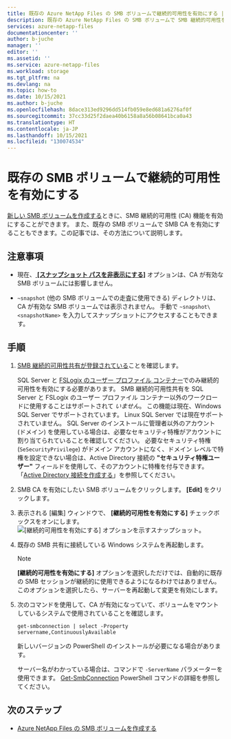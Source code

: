 ```yaml
---
title: 既存の Azure NetApp Files の SMB ボリュームで継続的可用性を有効にする | Microsoft Docs
description: 既存の Azure NetApp Files の SMB ボリュームで SMB 継続的可用性を有効にする方法について説明します。
services: azure-netapp-files
documentationcenter: ''
author: b-juche
manager: ''
editor: ''
ms.assetid: ''
ms.service: azure-netapp-files
ms.workload: storage
ms.tgt_pltfrm: na
ms.devlang: na
ms.topic: how-to
ms.date: 10/15/2021
ms.author: b-juche
ms.openlocfilehash: 8dace313ed9296dd514fb059e8ed681a6276af0f
ms.sourcegitcommit: 37cc33d25f2daea40b6158a8a56b08641bca0a43
ms.translationtype: HT
ms.contentlocale: ja-JP
ms.lasthandoff: 10/15/2021
ms.locfileid: "130074534"
---
```

# <a name="enable-continuous-availability-on-existing-smb-volumes"></a>既存の SMB ボリュームで継続的可用性を有効にする

[新しい SMB ボリュームを作成する](azure-netapp-files-create-volumes-smb.md#continuous-availability)ときに、SMB 継続的可用性 (CA) 機能を有効にすることができます。 また、既存の SMB ボリュームで SMB CA を有効にすることもできます。この記事では、その方法について説明します。

## <a name="considerations"></a>注意事項

* 現在、[ **[スナップショット パスを非表示にする]**](snapshots-edit-hide-path.md) オプションは、CA が有効な SMB ボリュームには影響しません。  

* `~snapshot` (他の SMB ボリュームでの走査に使用できる) ディレクトリは、CA が有効な SMB ボリュームでは表示されません。 手動で `~snapshot\<snapshotName>` を入力してスナップショットにアクセスすることもできます。

## <a name="steps"></a>手順

1. [SMB 継続的可用性共有が登録されている](https://aka.ms/anfsmbcasharespreviewsignup)ことを確認します。  

    SQL Server と [FSLogix のユーザー プロファイル コンテナー](../virtual-desktop/create-fslogix-profile-container.md)でのみ継続的可用性を有効にする必要があります。 SMB 継続的可用性共有を SQL Server と FSLogix のユーザー プロファイル コンテナー以外のワークロードに使用することはサポートされて *いません*。 この機能は現在、Windows SQL Server でサポートされています。 Linux SQL Server では現在サポートされていません。 SQL Server のインストールに管理者以外のアカウント (ドメイン) を使用している場合は、必要なセキュリティ特権がアカウントに割り当てられていることを確認してください。 必要なセキュリティ特権 (`SeSecurityPrivilege`) がドメイン アカウントになく、ドメイン レベルで特権を設定できない場合は、Active Directory 接続の **"セキュリティ特権ユーザー"** フィールドを使用して、そのアカウントに特権を付与できます。 「[Active Directory 接続を作成する](create-active-directory-connections.md#create-an-active-directory-connection)」を参照してください。
            
3. SMB CA を有効にしたい SMB ボリュームをクリックします。 **[Edit]** をクリックします。  
4. 表示される [編集] ウィンドウで、 **[継続的可用性を有効にする]** チェックボックスをオンにします。   
    ![[継続的可用性を有効にする] オプションを示すスナップショット。](../media/azure-netapp-files/enable-continuous-availability.png)

4. 既存の SMB 共有に接続している Windows システムを再起動します。   

    > [!NOTE]
    > **[継続的可用性を有効にする]** オプションを選択しただけでは、自動的に既存の SMB セッションが継続的に使用できるようになるわけではありません。 このオプションを選択したら、サーバーを再起動して変更を有効にします。  

5. 次のコマンドを使用して、CA が有効になっていて、ボリュームをマウントしているシステムで使用されていることを確認します。

    ```powershell-interactive
    get-smbconnection | select -Property servername,ContinuouslyAvailable
    ```
 
    新しいバージョンの PowerShell のインストールが必要になる場合があります。 

    サーバー名がわかっている場合は、コマンドで `-ServerName` パラメーターを使用できます。 [Get-SmbConnection](/powershell/module/smbshare/get-smbconnection?view=windowsserver2019-ps&preserve-view=true) PowerShell コマンドの詳細を参照してください。

## <a name="next-steps"></a>次のステップ  

* [Azure NetApp Files の SMB ボリュームを作成する](azure-netapp-files-create-volumes-smb.md)
